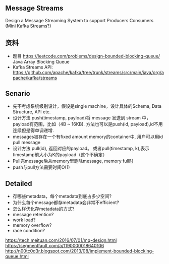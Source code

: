 ## Message Streams
Design a Message Streaming System to support Producers Consumers
(Mini Kafka Streams?)

## 资料
- 题目 https://leetcode.com/problems/design-bounded-blocking-queue/ Java Array Blocking Queue
- Kafka Streams API: https://github.com/apache/kafka/tree/trunk/streams/src/main/java/org/apache/kafka/streams

## Senario
- 先不考虑系统级别设计，假设是single machine，设计具体的Schema, Data Structure, API etc.
- 设计方法 push(timestamp, payload)将 message 发送到 stream 中，payload有范围，比如（4B ~ 16KB).
  方法也可以是push(id, payload),id不用连续但是得单调递增.
- messages被存在一个有fixed amount memory的container中, 用户可以用id pull message
- 设计方法 pull(id), 返回对应的payload。 或者pull(timestamp, k),表示timestamp前大小为K的payload（这个不确定）
- Pull完message后从memory里删除message, memory full时
- push与pull方法需要时间O(1)

## Detailed
- 存哪些metadata，每个metadata到底占多少空间?
- 为什么每个message都存metadata会非常不efficient?
- 怎么样优化存metadata的方式?
- message retention?
- work load?
- memory overflow?
- race condition?

https://tech.meituan.com/2016/07/01/mq-design.html
https://segmentfault.com/a/1190000018640106
http://n00tc0d3r.blogspot.com/2013/08/implement-bounded-blocking-queue.html

